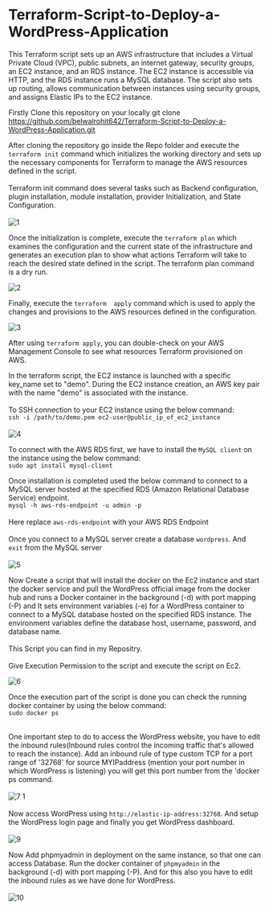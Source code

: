 # Terraform-Script-to-Deploy-a-WordPress-Application

This Terraform script sets up an AWS infrastructure that includes a Virtual Private Cloud (VPC), public subnets, an  internet gateway, security groups, an EC2 instance, and an RDS instance. The EC2 instance is accessible via HTTP, and the RDS instance runs a MySQL database. The script also sets up routing, allows communication between instances using security groups, and assigns Elastic IPs to the EC2 instance. 


Firstly Clone this repository on your locally
git clone https://github.com/belwalrohit642/Terraform-Script-to-Deploy-a-WordPress-Application.git

After cloning the repository go inside the Repo folder and execute the `terraform init` command which initializes the working directory and sets up the necessary components for Terraform to manage the AWS resources defined in the script. <br>
<br>
Terraform init command does several tasks such as Backend configuration, plugin installation, module installation, provider Initialization, and State Configuration.<br>
<br>
![1](https://github.com/belwalrohit642/Terraform-Script-to-Deploy-a-WordPress-Application/assets/96739082/bab1405e-9a17-4ed5-992f-988d71834866)


Once the initialization is complete, execute the `terraform plan` which  examines the configuration and the current state of the infrastructure and generates an execution plan to show what actions Terraform will take to reach the desired state defined in the script. The terraform plan command is a dry run.

![2](https://github.com/belwalrohit642/Terraform-Script-to-Deploy-a-WordPress-Application/assets/96739082/1c89adcf-004b-48b5-959a-3b0180ceb48e)


Finally, execute the `terraform  apply` command which  is used to apply the changes and provisions to the AWS resources defined in the configuration.

![3](https://github.com/belwalrohit642/Terraform-Script-to-Deploy-a-WordPress-Application/assets/96739082/ee2b740a-364b-4a3e-a7ad-de49dff4936e)


After using `terraform apply`, you can double-check on your AWS Management Console to see what resources Terraform provisioned on AWS.

In the terraform script, the EC2 instance is launched with a specific key_name set to "demo". During the EC2 instance creation, an AWS key pair with the name "demo" is associated with the instance.<br>
<br>
To SSH connection to your EC2 instance using the below command: <br>
`ssh -i /path/to/demo.pem ec2-user@public_ip_of_ec2_instance`<br>
<br>
![4](https://github.com/belwalrohit642/Terraform-Script-to-Deploy-a-WordPress-Application/assets/96739082/03fd055f-65a9-4053-88b7-feb7b40fed03)
<br>

To connect with the AWS RDS first, we have to install the `MySQL client` on the instance using the below command: <br>
`sudo apt install mysql-client` <br>

Once installation is completed used the below command to connect to a MySQL server hosted at the specified RDS (Amazon Relational Database Service) endpoint.<br>
`mysql -h aws-rds-endpoint -u admin -p`<br>   
Here replace `aws-rds-endpoint` with your AWS RDS Endpoint<br>
<br>
Once you connect to a MySQL server create a database `wordpress`. And `exit` from the MySQL server <br> 
<br>
![5](https://github.com/belwalrohit642/Terraform-Script-to-Deploy-a-WordPress-Application/assets/96739082/f2cf8320-88de-4860-acd4-846f40e91fe4)

Now Create a script that will install the docker on the Ec2 instance and start the docker service and pull the  WordPress official  image from the docker hub and runs a Docker container in the background (-d) with port mapping (-P) and It sets environment variables (-e) for a WordPress container to connect to a MySQL database hosted on the specified RDS instance. The environment variables define the database host, username, password, and database name.<br>
<br>
This Script you can find in  my Repositry.<br>
<br>
Give Execution Permission to the script and execute the script on Ec2.<br>

![6](https://github.com/belwalrohit642/Terraform-Script-to-Deploy-a-WordPress-Application/assets/96739082/169b6cd9-1cd3-40c7-ab7f-fdb9fa7c1ed1)

Once the execution part of the script  is done you can check the running docker container by using the below command:<br>
`sudo docker ps`<br>
<br>

One important step to do to access the WordPress website, you have to edit the inbound rules(Inbound rules control the incoming traffic that's allowed to reach the instance). Add an inbound rule of type custom TCP for a port range of '32768' for source MYIPaddress (mention your port number in which WordPress is listening) you will get this port number from the 'docker ps command.<br><br>
![7 1](https://github.com/belwalrohit642/Terraform-Script-to-Deploy-a-WordPress-Application/assets/96739082/35343731-fb63-4e7e-97ad-64ca68a5cbe0)
<br>
<br>
Now access WordPress using `http://elastic-ip-address:32768`. And setup the WordPress login page and finally you get WordPress dashboard.<br>
<br>
![9](https://github.com/belwalrohit642/Terraform-Script-to-Deploy-a-WordPress-Application/assets/96739082/ce2c6933-ffcd-40ff-9a6d-d1f0f2098ddd)
<br>

Now Add phpmyadmin in deployment on the same instance, so that one can access Database. Run the docker container of `phpmyadmin` in the background (-d) with port mapping (-P). And for this also you have to edit the inbound rules as we have done for WordPress. <br>
<br>
![10](https://github.com/belwalrohit642/Terraform-Script-to-Deploy-a-WordPress-Application/assets/96739082/05d9a907-1154-402a-9126-727e41ebea84)



